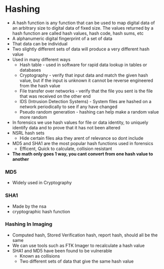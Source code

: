 # Hashing 

- A hash function is any function that can be used to map digital data of an arbitrary size to digital data of fixed size. The values returned by a hash function are called hash values, hash code, hash sums, etc
- A alphanumeric digital fingerprint of a set of data 
- That data can be individual
- Two slightly different sets of data will produce a very different hash value
- Used in many different ways
	- Hash table - used in software for rapid data lookup in tables or databases
	- Cryptography - verify that input data and match the given hash value, but if the input is unknown it cannot be reverse engineered from the hash value
	- File transfer over networks - verify that the file you sent is the file that was received on the other end
	- IDS (Intrusion Detection Systems) - System files are hashed on a network periodically to see if any have changed
	- Pseudo random generation - hashing can help make a random value more random
- In forensics we use hash values for file or data identity, to uniquely identify data and to prove that it has not been altered
- NSRL hash sets
	- Hide certain files aka they arent of relevance so dont include
- MD5 and SHA1 are the most popular hash functions used in forensics 
	- Efficent, Quick to calculate, collision resistant
- **The math only goes 1 way, you cant convert from one hash value to another**

### MD5

- Widely used in Cryptography

### SHA1 

- Made by the nsa
- cryptographic hash function

### Hashing In Imaging

- Computed hash, Stored Verification hash, report hash, should all be the same
- We can use tools such as FTK Imager to recalculate a hash value
- SHA1 and MD5 have been found to be vulnerable
	- Known as collisions
	- Two different sets of data that give the same hash value